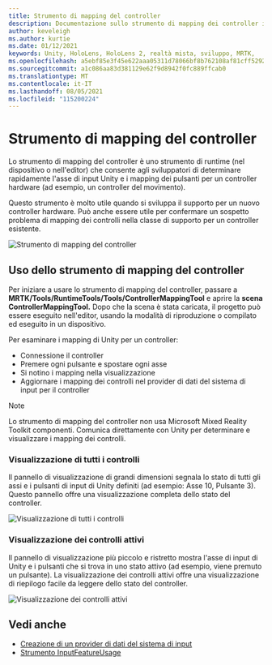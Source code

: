 ```yaml
---
title: Strumento di mapping del controller
description: Documentazione sullo strumento di mapping dei controller in MRTK
author: keveleigh
ms.author: kurtie
ms.date: 01/12/2021
keywords: Unity, HoloLens, HoloLens 2, realtà mista, sviluppo, MRTK,
ms.openlocfilehash: a5ebf85e3f45e622aaa05311d78066bf8b762108af81cff5292772b92cce0900
ms.sourcegitcommit: a1c086aa83d381129e62f9d8942f0fc889ffcab0
ms.translationtype: MT
ms.contentlocale: it-IT
ms.lasthandoff: 08/05/2021
ms.locfileid: "115200224"
---
```

# <a name="controller-mapping-tool"></a>Strumento di mapping del controller

Lo strumento di mapping del controller è uno strumento di runtime (nel dispositivo o nell'editor) che consente agli sviluppatori di determinare rapidamente l'asse di input Unity e i mapping dei pulsanti per un controller hardware (ad esempio, un controller del movimento).

Questo strumento è molto utile quando si sviluppa il supporto per un nuovo controller hardware. Può anche essere utile per confermare un sospetto problema di mapping dei controlli nella classe di supporto per un controller esistente.

![Strumento di mapping del controller](../images/controller-mapping-tool/ControllerMappingTool.png)

## <a name="using-the-controller-mapping-tool"></a>Uso dello strumento di mapping del controller

Per iniziare a usare lo strumento di mapping del controller, passare a **MRTK/Tools/RuntimeTools/Tools/ControllerMappingTool** e aprire la **scena ControllerMappingTool.** Dopo che la scena è stata caricata, il progetto può essere eseguito nell'editor, usando la modalità di riproduzione o compilato ed eseguito in un dispositivo.

Per esaminare i mapping di Unity per un controller:

- Connessione il controller
- Premere ogni pulsante e spostare ogni asse
- Si notino i mapping nella visualizzazione
- Aggiornare i mapping dei controlli nel provider di dati del sistema di input per il controller

> [!NOTE]
> Lo strumento di mapping del controller non usa Microsoft Mixed Reality Toolkit componenti. Comunica direttamente con Unity per determinare e visualizzare i mapping dei controlli.

### <a name="all-controls-display"></a>Visualizzazione di tutti i controlli

Il pannello di visualizzazione di grandi dimensioni segnala lo stato di tutti gli assi e i pulsanti di input di Unity definiti (ad esempio: Asse 10, Pulsante 3). Questo pannello offre una visualizzazione completa dello stato del controller.

![Visualizzazione di tutti i controlli](../images/controller-mapping-tool/AllControls.png)

### <a name="active-controls-display"></a>Visualizzazione dei controlli attivi

Il pannello di visualizzazione più piccolo e ristretto mostra l'asse di input di Unity e i pulsanti che si trova in uno stato attivo (ad esempio, viene premuto un pulsante). La visualizzazione dei controlli attivi offre una visualizzazione di riepilogo facile da leggere dello stato del controller.

![Visualizzazione dei controlli attivi](../images/controller-mapping-tool/ActiveControls.png)

## <a name="see-also"></a>Vedi anche

- [Creazione di un provider di dati del sistema di input](../input/create-data-provider.md)
- [Strumento InputFeatureUsage](input-feature-usage-tool.md)
